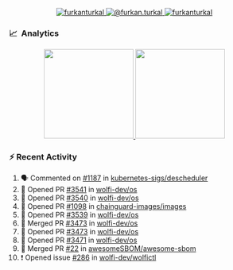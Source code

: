 <p align="center">
  <a href="https://linkedin.com/in/furkanturkal" target="blank">
    <img src="https://img.shields.io/badge/linkedin-%230077B5.svg?&style=for-the-badge&logo=linkedin&logoColor=white" alt="furkanturkal" />
  </a>
  <a href="https://medium.com/@furkan.turkal" target="blank">
    <img src="https://img.shields.io/badge/medium-%2312100E.svg?&style=for-the-badge&logo=medium&logoColor=white" alt="@furkan.turkal" />
  </a>
  <a href="https://twitter.com/furkanturkaI" target="blank">
    <img src="https://img.shields.io/badge/Twitter-1DA1F2?style=for-the-badge&logo=twitter&logoColor=white" alt="furkanturkaI" />
  </a>
</p>

### 📈 &nbsp;Analytics

<p align="center">
  <a href="https://coderstats.net/github/#Dentrax">
    <img height="180em" src="https://github-readme-stats-eight-theta.vercel.app/api?username=Dentrax&show_icons=true&theme=algolia&include_all_commits=true&count_private=true&line_height=26"/>
    <img height="180em" src="https://github-readme-stats-eight-theta.vercel.app/api/top-langs/?username=Dentrax&layout=compact&langs_count=8&theme=algolia&line_height=26"/>
  </a>
</p>

### :zap: Recent Activity

<!--START_SECTION:activity-->
1. 🗣 Commented on [#1187](https://github.com/kubernetes-sigs/descheduler/issues/1187#issuecomment-1635352458) in [kubernetes-sigs/descheduler](https://github.com/kubernetes-sigs/descheduler)
2. 💪 Opened PR [#3541](https://github.com/wolfi-dev/os/pull/3541) in [wolfi-dev/os](https://github.com/wolfi-dev/os)
3. 💪 Opened PR [#3540](https://github.com/wolfi-dev/os/pull/3540) in [wolfi-dev/os](https://github.com/wolfi-dev/os)
4. 💪 Opened PR [#1098](https://github.com/chainguard-images/images/pull/1098) in [chainguard-images/images](https://github.com/chainguard-images/images)
5. 💪 Opened PR [#3539](https://github.com/wolfi-dev/os/pull/3539) in [wolfi-dev/os](https://github.com/wolfi-dev/os)
6. 🎉 Merged PR [#3473](https://github.com/wolfi-dev/os/pull/3473) in [wolfi-dev/os](https://github.com/wolfi-dev/os)
7. 💪 Opened PR [#3473](https://github.com/wolfi-dev/os/pull/3473) in [wolfi-dev/os](https://github.com/wolfi-dev/os)
8. 💪 Opened PR [#3471](https://github.com/wolfi-dev/os/pull/3471) in [wolfi-dev/os](https://github.com/wolfi-dev/os)
9. 🎉 Merged PR [#22](https://github.com/awesomeSBOM/awesome-sbom/pull/22) in [awesomeSBOM/awesome-sbom](https://github.com/awesomeSBOM/awesome-sbom)
10. ❗ Opened issue [#286](https://github.com/wolfi-dev/wolfictl/issues/286) in [wolfi-dev/wolfictl](https://github.com/wolfi-dev/wolfictl)
<!--END_SECTION:activity-->
